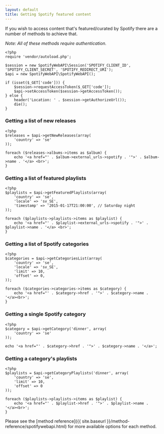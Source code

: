 ```yaml
---
layout: default
title: Getting Spotify featured content
---
```


If you wish to access content that's featured/curated by Spotify there are a number of methods to achieve that.

*Note: All of these methods require authentication.*

    <?php
    require 'vendor/autoload.php';

    $session = new SpotifyWebAPI\Session('SPOTIFY_CLIENT_ID', 'SPOTIFY_CLIENT_SECRET', 'SPOTIFY_REDIRECT_URI');
    $api = new SpotifyWebAPI\SpotifyWebAPI();

    if (isset($_GET['code'])) {
        $session->requestAccessToken($_GET['code']);
        $api->setAccessToken($session->getAccessToken());
    } else {
        header('Location: ' . $session->getAuthorizeUrl());
        die();
    }

### Getting a list of new releases

    <?php
    $releases = $api->getNewReleases(array(
        'country' => 'se'
    ));

    foreach ($releases->albums->items as $album) {
        echo '<a href="' . $album->external_urls->spotify . '">' . $album->name . '</a> <br>';
    }

### Getting a list of featured playlists

    <?php
    $playlists = $api->getFeaturedPlaylists(array(
        'country' => 'se',
        'locale' => 'sv_SE',
        'timestamp' => '2015-01-17T21:00:00', // Saturday night
    ));

    foreach ($playlists->playlists->items as $playlist) {
        echo '<a href="' . $playlist->external_urls->spotify . '">' . $playlist->name . '</a> <br>';
    }

### Getting a list of Spotify categories

    <?php
    $categories = $api->getCategoriesList(array(
        'country' => 'se',
        'locale' => 'sv_SE',
        'limit' => 10,
        'offset' => 0,
    ));

    foreach ($categories->categories->items as $category) {
        echo '<a href="' . $category->href . '">' . $category->name . '</a><br>';
    }

### Getting a single Spotify category

    <?php
    $category = $api->getCategory('dinner', array(
        'country' => 'se'
    ));

    echo '<a href="' . $category->href . '">' . $category->name . '</a>';

### Getting a category's playlists

    <?php
    $playlists = $api->getCategoryPlaylists('dinner', array(
        'country' => 'se',
        'limit' => 10,
        'offset' => 0
    ));

    foreach ($playlists->playlists->items as $playlist) {
        echo '<a href="' . $playlist->href . '">' . $playlist->name . '</a><br>';
    }

Please see the [method reference]({{ site.baseurl }}/method-reference/spotifywebapi.html) for more available options for each method.
